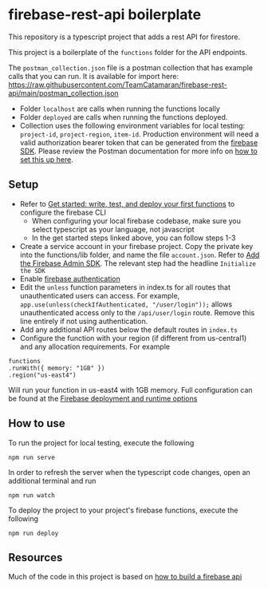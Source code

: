 # firebase-rest-api boilerplate

This repository is a typescript project that adds a rest API for firestore.

This project is a boilerplate of the `functions` folder for the API endpoints.

The `postman_collection.json` file is a postman collection that has example calls that you can run. It is available for import here: https://raw.githubusercontent.com/TeamCatamaran/firebase-rest-api/main/postman_collection.json
- Folder `localhost` are calls when running the functions locally
- Folder `deployed` are calls when running the functions deployed.
- Collection uses the following environment variables for local testing: `project-id`, `project-region`, `item-id`. Production environment will need a valid authorization bearer token that can be generated from the [firebase SDK](https://firebase.google.com/docs/auth). Please review the Postman documentation for more info on [how to set this up here](https://blog.getpostman.com/2014/02/20/using-variables-inside-postman-and-collection-runner/).

## Setup
- Refer to [Get started: write, test, and deploy your first functions](https://firebase.google.com/docs/functions/get-started) to configure the firebase CLI
    - When configuring your local firebase codebase, make sure you select typescript as your language, not javascript
    - In the get started steps linked above, you can follow steps 1-3
- Create a service account in your firebase project. Copy the private key into the functions/lib folder, and name the file `account.json`. Refer to [Add the Firebase Admin SDK](https://firebase.google.com/docs/admin/setup). The relevant step had the headline `Initialize the SDK`
- Enable [firebase authentication](https://firebase.google.com/docs/auth)
- Edit the `unless` function parameters in index.ts for all routes that unauthenticated users can access. For example, `app.use(unless(checkIfAuthenticated, "/user/login"));` allows unauthenticated access only to the `/api/user/login` route. Remove this line entirely if not using authentication.
- Add any additional API routes below the default routes in `index.ts`
- Configure the function with your region (if different from us-central1) and any allocation requirements. For example

```
functions
.runWith({ memory: "1GB" })
.region("us-east4")
```

Will run your function in us-east4 with 1GB memory. Full configuration can be found at the [Firebase deployment and runtime options](https://firebase.google.com/docs/functions/manage-functions)

## How to use

To run the project for local testing, execute the following

`npm run serve`

In order to refresh the server when the typescript code changes, open an additional terminal and run

`npm run watch`

To deploy the project to your project's firebase functions, execute the following

`npm run deploy`

## Resources

Much of the code in this project is based on [how to build a firebase api](https://github.com/andrewevans0102/how-to-build-a-firebase-api)